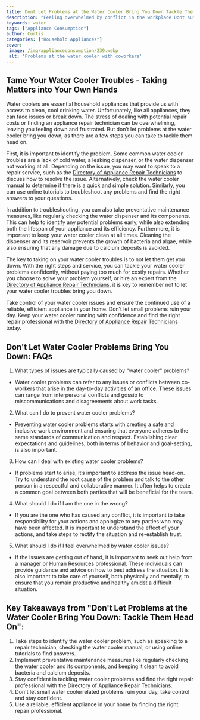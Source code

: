 ```yaml
---
title: Dont Let Problems at the Water Cooler Bring You Down Tackle Them Head On
description: "Feeling overwhelmed by conflict in the workplace Dont suffer in silence Learn how to identify and tackle problems at the water cooler head on with these key tips"
keywords: water
tags: ["Appliance Consumption"]
author: Curtis
categories: ["Household Appliances"]
cover: 
 image: /img/applianceconsumption/239.webp
 alt: 'Problems at the water cooler with coworkers'
---
```

## Tame Your Water Cooler Troubles - Taking Matters into Your Own Hands

Water coolers are essential household appliances that provide us with access to clean, cool drinking water. Unfortunately, like all appliances, they can face issues or break down. The stress of dealing with potential repair costs or finding an appliance repair technician can be overwhelming, leaving you feeling down and frustrated. But don’t let problems at the water cooler bring you down, as there are a few steps you can take to tackle them head on.

First, it is important to identify the problem. Some common water cooler troubles are a lack of cold water, a leaking dispenser, or the water dispenser not working at all. Depending on the issue, you may want to speak to a repair service, such as the [Directory of Appliance Repair Technicians](./pages/appliance-repair-technicians) to discuss how to resolve the issue. Alternatively, check the water cooler manual to determine if there is a quick and simple solution. Similarly, you can use online tutorials to troubleshoot any problems and find the right answers to your questions.

In addition to troubleshooting, you can also take preventative maintenance measures, like regularly checking the water dispenser and its components. This can help to identify any potential problems early, while also extending both the lifespan of your appliance and its efficiency. Furthermore, it is important to keep your water cooler clean at all times. Cleaning the dispenser and its reservoir prevents the growth of bacteria and algae, while also ensuring that any damage due to calcium deposits is avoided.

The key to taking on your water cooler troubles is to not let them get you down. With the right steps and service, you can tackle your water cooler problems confidently, without paying too much for costly repairs. Whether you choose to solve your problem yourself, or hire an expert from the [Directory of Appliance Repair Technicians](./pages/appliance-repair-technicians), it is key to remember not to let your water cooler troubles bring you down.

Take control of your water cooler issues and ensure the continued use of a reliable, efficient appliance in your home. Don’t let small problems ruin your day. Keep your water cooler running with confidence and find the right repair professional with the [Directory of Appliance Repair Technicians](./pages/appliance-repair-technicians) today.

## Don't Let Water Cooler Problems Bring You Down: FAQs
1. What types of issues are typically caused by "water cooler" problems?
 - Water cooler problems can refer to any issues or conflicts between co-workers that arise in the day-to-day activities of an office. These issues can range from interpersonal conflicts and gossip to miscommunications and disagreements about work tasks.

2. What can I do to prevent water cooler problems?
 - Preventing water cooler problems starts with creating a safe and inclusive work environment and ensuring that everyone adheres to the same standards of communication and respect. Establishing clear expectations and guidelines, both in terms of behavior and goal-setting, is also important.

3. How can I deal with existing water cooler problems?
 - If problems start to arise, it’s important to address the issue head-on. Try to understand the root cause of the problem and talk to the other person in a respectful and collaborative manner. It often helps to create a common goal between both parties that will be beneficial for the team. 

4. What should I do if I am the one in the wrong?
 - If you are the one who has caused any conflict, it is important to take responsibility for your actions and apologize to any parties who may have been affected. It is important to understand the effect of your actions, and take steps to rectify the situation and re-establish trust.

5. What should I do if I feel overwhelmed by water cooler issues?
 - If the issues are getting out of hand, it is important to seek out help from a manager or Human Resources professional. These individuals can provide guidance and advice on how to best address the situation. It is also important to take care of yourself, both physically and mentally, to ensure that you remain productive and healthy amidst a difficult situation.

## Key Takeaways from "Don't Let Problems at the Water Cooler Bring You Down: Tackle Them Head On":
1. Take steps to identify the water cooler problem, such as speaking to a repair technician, checking the water cooler manual, or using online tutorials to find answers.
2. Implement preventative maintenance measures like regularly checking the water cooler and its components, and keeping it clean to avoid bacteria and calcium deposits.
3. Stay confident in tackling water cooler problems and find the right repair professional with the Directory of Appliance Repair Technicians.
4. Don't let small water coolerrelated problems ruin your day, take control and stay confident.
5. Use a reliable, efficient appliance in your home by finding the right repair professional.
